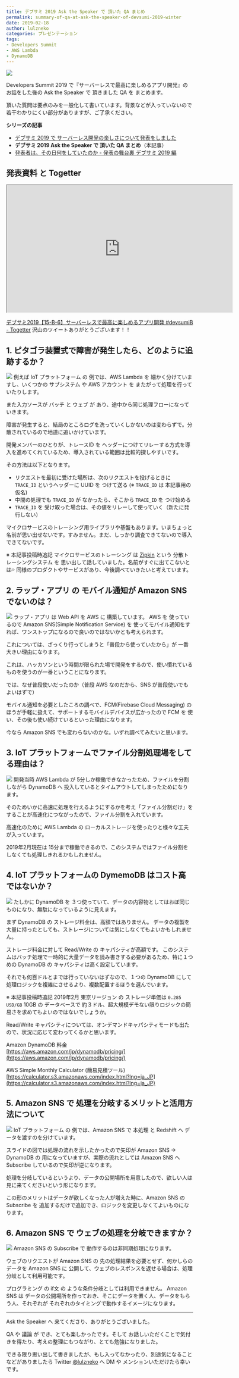 ```yaml
---
title: デブサミ 2019 Ask the Speaker で 頂いた QA まとめ
permalink: summary-of-qa-at-ask-the-speaker-of-devsumi-2019-winter
date: 2019-02-18
author: lulzneko
categories: プレゼンテーション
tags:
- Developers Summit
- AWS Lambda
- DynamoDB
---
```


![](/articles/assets/lulzneko/presentation/devsumi-2019/01.png)

Developers Summit 2019 で『サーバーレスで最高に楽しめるアプリ開発』の お話をした後の Ask the Speaker で 頂きました QA を まとめます。

頂いた質問は要点のみを一般化して書いています。背景などが入っていないので若干わかりにくい部分がありますが、ご了承ください。

**シリーズの記事**
- [デブサミ 2019 で サーバーレス開発の楽しさについて発表をしました](/articles/2019/02/27/made-presentation-about-enjoyment-of-serverless-at-devsumi-2019-winter)
- **デブサミ 2019 Ask the Speaker で 頂いた QA まとめ**（本記事）
- [発表者は、その日何をしていたのか - 発表の舞台裏 デブサミ 2019 編](/articles/2019/02/15/backstage-of-presentation-at-devsumi-2019-winter/)


## 発表資料 と Togetter
<iframe src="https://riotz.works/slides/?2019-devsumi" width="608" height="342"></iframe>

[デブサミ2019【15-B-6】サーバーレスで最高に楽しめるアプリ開発 #devsumiB - Togetter](https://togetter.com/li/1319506)
沢山のツイートありがとうございます！！


## 1. ピタゴラ装置式で障害が発生したら、どのように追跡するか？
![](/articles/assets/lulzneko/presentation/devsumi-2019/32.png)
例えば IoT プラットフォーム の 例では、AWS Lambda を 細かく分けていますし、いくつかの サブシステム や AWS アカウント を またがって処理を行っていたりします。

また入力ソースが バッチ と ウェブ が あり、途中から同じ処理フローになっていきます。

障害が発生すると、結局のところログを洗っていくしかないのは変わらずで。分散されているので地道に追いかけています。

開発メンバーのひとりが、トレースID を ヘッダーにつけてリレーする方式を導入を進めてくれているため、導入されている範囲は比較的探しやすいです。

その方法は以下となります。
- リクエストを最初に受けた場所は、次のリクエストを投げるときに `TRACE_ID` というヘッダーに UUID を つけて送る (※ `TRACE_ID` は 本記事用の仮名)
- 中間の処理でも `TRACE_ID` が なかったら、そこから `TRACE_ID` を つけ始める
- `TRACE_ID` を 受け取った場合は、その値をリレーして使っていく（新たに発行しない）

マイクロサービスのトレーシング用ライブラリや基盤もあります。いまちょっと名前が思い出せないです。すみません。まだ、しっかり調査できてないので導入できてないです。

※ 本記事投稿時追記
マイクロサービスのトレーシング は [Zipkin](https://zipkin.io/) という 分散トレーシングシステム を 思い出して話していました。名前がすぐに出てこないとは💦
同様のプロダクトやサービスがあり、今後調べていきたいと考えています。


## 2. ラップ・アプリ の モバイル通知が Amazon SNS でないのは？
![](/articles/assets/lulzneko/presentation/devsumi-2019/13.png)
ラップ・アプリ は Web API を AWS に 構築しています。
AWS を 使っているので Amazon SNS(Simple Notification Service) を 使ってモバイル通知をすれば、ワンストップになるので良いのではないかとも考えられます。

これについては、ざっくり行ってしまうと「普段から使っていたから」が 一番大きい理由になります。

これは、ハッカソンという時間が限られた場で開発をするので、使い慣れているものを使うのが一番ということになります。

では、なぜ普段使いだったのか（普段 AWS なのだから、SNS が普段使いでもよいはずで）

モバイル通知を必要としたころの調べで、FCM(Firebase Cloud Messaging) のほうが手軽に扱えて、サポートするモバイルデバイスが広かったので FCM を 使い、その後も使い続けているといった理由になります。

今なら Amazon SNS でも変わらないのかな。いずれ調べてみたいと思います。


## 3. IoT プラットフォームでファイル分割処理場をしてる理由は？
![](/articles/assets/lulzneko/presentation/devsumi-2019/32.png)
開発当時 AWS Lambda が 5分しか稼働できなかったため、ファイルを分割しながら DynamoDB へ 投入しているとタイムアウトしてしまったためになります。

そのためいかに高速に処理を行えるようにするかを考え「ファイル分割だけ」をすることが高速化につながったので、ファイル分割を入れています。

高速化のために AWS Lambda の ローカルストレージを使ったりと様々な工夫が入っています。

2019年2月現在は 15分まで稼働できるので、このシステムではファイル分割をしなくても処理しきれるかもしれません。


## 4. IoT プラットフォームの DymemoDB はコスト高ではないか？
![](/articles/assets/lulzneko/presentation/devsumi-2019/32.png)
たしかに DynamoDB を ３つ使っていて、データの内容物としてはおぼ同じものになり、無駄になっているように見えます。

まず DynamoDB の ストレージ料金は、高額ではありません。
データの複製を大量に持ったとしても、ストレージについては気にしなくてもよいかもしれません。

ストレージ料金に対して Read/Write の キャパシティが高額です。
このシステムはバッチ処理で一時的に大量データを読み書きする必要があるため、特に１つめの DynamoDB の キャパシティは高く設定しています。

それでも何百ドルとまでは行っていないはずなので、１つの DynamoDB にして処理ロジックを複雑にさせるより、複数配置するほうを選んでいます。


※ 本記事投稿時追記
2019年2月 東京リージョン の ストレージ単価は `0.285 USD/GB`
10GB の データベースで 約３ドル、超大規模デモない限りロジックの簡易さを求めてもよいのではないでしょうか。

Read/Write キャパシティについては、オンデマンドキャパシティモードも出たので、状況に応じて変わってくるかと思います。

Amazon DynamoDB 料金  
[https://aws.amazon.com/jp/dynamodb/pricing/](https://aws.amazon.com/jp/dynamodb/pricing/)

AWS Simple Monthly Calculator (簡易見積ツール)  
[https://calculator.s3.amazonaws.com/index.html?lng=ja_JP](https://calculator.s3.amazonaws.com/index.html?lng=ja_JP)

## 5. Amazon SNS で 処理を分岐するメリットと活用方法について
![](/articles/assets/lulzneko/presentation/devsumi-2019/32.png)
IoT プラットフォーム の 例では、Amazon SNS で 本処理 と Redshift へ データを渡すのを分けています。

スライドの図では処理の流れを示したかったので矢印が Amazon SNS → DynamoDB の 用になっていますが、実際の流れとしては Amazon SNS へ Subscribe しているので矢印が逆になります。

処理を分岐しているというより、データの公開場所を用意したので、欲しい人は見に来てくださいという形になります。

この形のメリットはデータが欲しくなった人が増えた時に、Amazon SNS の Subscribe を 追加するだけで追加でき、ロジックを変更しなくてよいものになります。


## 6. Amazon SNS で ウェブの処理を分岐できますか？
![](/articles/assets/lulzneko/presentation/devsumi-2019/32.png)
Amazon SNS の Subscribe で 動作するのは非同期処理になります。

ウェブのリクエストが Amazon SNS の 先の処理結果を必要とせず、何かしらのデータを Amazon SNS に 公開して、ウェブのレスポンスを返せる場合は、処理分岐として利用可能です。

プログラミング の if文 の ような条件分岐としては利用できません。
Amazon SNS は データの公開場所を作っておき、そこにデータを置く人、データをもらう人、それぞれが それぞれのタイミングで動作するイメージになります。


----

Ask the Speaker へ 来てくださり、ありがとうございました。

QA や 議論 が でき、とても楽しかったです。そして お話しいただくことで気付きを得たり、考えの整理にもつながり、とても勉強になりました。

できる限り思い出して書きましたが、もし入ってなかったり、別途気になることなどがありましたら Twitter [@lulzneko](https://twitter.com/lulzneko) へ DM や メンションいただけたら幸いです。

